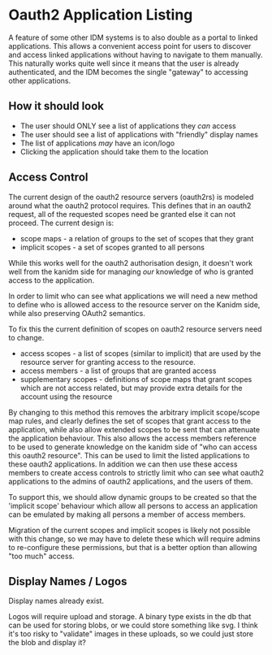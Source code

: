 # Oauth2 Application Listing

A feature of some other IDM systems is to also double as a portal to linked applications. This
allows a convenient access point for users to discover and access linked applications without having
to navigate to them manually. This naturally works quite well since it means that the user is
already authenticated, and the IDM becomes the single "gateway" to accessing other applications.

## How it should look

- The user should ONLY see a list of applications they _can_ access
- The user should see a list of applications with "friendly" display names
- The list of applications _may_ have an icon/logo
- Clicking the application should take them to the location

## Access Control

The current design of the oauth2 resource servers (oauth2rs) is modeled around what the oauth2
protocol requires. This defines that in an oauth2 request, all of the requested scopes need be
granted else it can not proceed. The current design is:

- scope maps - a relation of groups to the set of scopes that they grant
- implicit scopes - a set of scopes granted to all persons

While this works well for the oauth2 authorisation design, it doesn't work well from the kanidm side
for managing _our_ knowledge of who is granted access to the application.

In order to limit who can see what applications we will need a new method to define who is allowed
access to the resource server on the Kanidm side, while also preserving OAuth2 semantics.

To fix this the current definition of scopes on oauth2 resource servers need to change.

- access scopes - a list of scopes (similar to implicit) that are used by the resource server for
  granting access to the resource.
- access members - a list of groups that are granted access
- supplementary scopes - definitions of scope maps that grant scopes which are not access related,
  but may provide extra details for the account using the resource

By changing to this method this removes the arbitrary implicit scope/scope map rules, and clearly
defines the set of scopes that grant access to the application, while also allow extended scopes to
be sent that can attenuate the application behaviour. This also allows the access members reference
to be used to generate knowledge on the kanidm side of "who can access this oauth2 resource". This
can be used to limit the listed applications to these oauth2 applications. In addition we can then
use these access members to create access controls to strictly limit who can see what oauth2
applications to the admins of oauth2 applications, and the users of them.

To support this, we should allow dynamic groups to be created so that the 'implicit scope' behaviour
which allow all persons to access an application can be emulated by making all persons a member of
access members.

Migration of the current scopes and implicit scopes is likely not possible with this change, so we
may have to delete these which will require admins to re-configure these permissions, but that is a
better option than allowing "too much" access.

## Display Names / Logos

Display names already exist.

Logos will require upload and storage. A binary type exists in the db that can be used for storing
blobs, or we could store something like svg. I think it's too risky to "validate" images in these
uploads, so we could just store the blob and display it?
